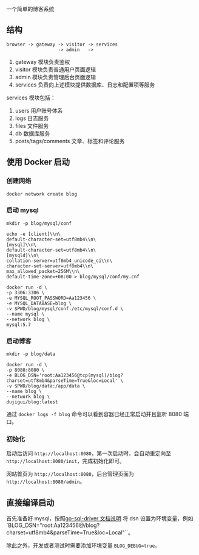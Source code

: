 一个简单的博客系统

## 结构

```text
browser -> gateway -> visitor -> services
                   -> admin   ->
```

1. gateway 模块负责鉴权
2. visitor 模块负责普通用户页面逻辑
3. admin 模块负责管理后台页面逻辑
4. services 负责向上述模块提供数据库、日志和配置项等服务

services 模块包括：

1. users 用户账号体系
2. logs 日志服务
3. files 文件服务
4. db 数据库服务
5. posts/tags/comments 文章、标签和评论服务

## 使用 Docker 启动

### 创建网络

```shell
docker network create blog
```

### 启动 mysql

```shell
mkdir -p blog/mysql/conf

echo -e [client]\\n\
default-character-set=utf8mb4\\n\
[mysql]\\n\
default-character-set=utf8mb4\\n\
[mysqld]\\n\
collation-server=utf8mb4_unicode_ci\\n\
character-set-server=utf8mb4\\n\
max_allowed_packet=256M\\n\
default-time-zone=+08:00 > blog/mysql/conf/my.cnf

docker run -d \
-p 3306:3306 \
-e MYSQL_ROOT_PASSWORD=Aa123456 \
-e MYSQL_DATABASE=blog \
-v $PWD/blog/mysql/conf:/etc/mysql/conf.d \
--name mysql \
--network blog \
mysql:5.7
```

### 启动博客

```shell
mkdir -p blog/data

docker run -d \
-p 8080:8080 \
-e BLOG_DSN='root:Aa123456@tcp(mysql)/blog?charset=utf8mb4&parseTime=True&loc=Local' \
-v $PWD/blog/data:/app/data \
--name blog \
--network blog \
dujigui/blog:latest
```

通过 `docker logs -f blog` 命令可以看到容器已经正常启动并且监听 8080 端口。

### 初始化

启动后访问 `http://localhost:8080`，第一次启动时，会自动重定向至 `http://localhost:8080/init`，完成初始化即可。

网站首页为 `http://localhost:8080`，后台管理页面为 `http://localhost:8080/admin`。

## 直接编译启动

首先准备好 mysql，按照[go-sql-driver 文档说明](https://github.com/go-sql-driver/mysql#dsn-data-source-name) 将 dsn 设置为环境变量，例如 `BLOG_DSN="root:Aa123456@/blog?charset=utf8mb4&parseTime=True&loc=Local"``。

除此之外，开发或者测试时需要添加环境变量 `BLOG_DEBUG=true`。